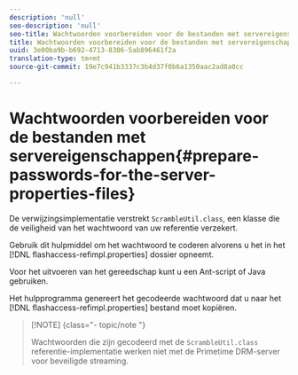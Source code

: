 ```yaml
---
description: 'null'
seo-description: 'null'
seo-title: Wachtwoorden voorbereiden voor de bestanden met servereigenschappen
title: Wachtwoorden voorbereiden voor de bestanden met servereigenschappen
uuid: 3e00ba9b-b692-4713-8306-5ab896461f2a
translation-type: tm+mt
source-git-commit: 19e7c941b3337c3b4d37f0b6a1350aac2ad8a0cc

---
```



# Wachtwoorden voorbereiden voor de bestanden met servereigenschappen{#prepare-passwords-for-the-server-properties-files}

De verwijzingsimplementatie verstrekt `ScrambleUtil.class`, een klasse die de veiligheid van het wachtwoord van uw referentie verzekert.

Gebruik dit hulpmiddel om het wachtwoord te coderen alvorens u het in het [!DNL flashaccess-refimpl.properties] dossier opneemt.

Voor het uitvoeren van het gereedschap kunt u een Ant-script of Java gebruiken.

Het hulpprogramma genereert het gecodeerde wachtwoord dat u naar het [!DNL flashaccess-refimpl.properties] bestand moet kopiëren.

>[!NOTE] {class=&quot;- topic/note &quot;}
>
>Wachtwoorden die zijn gecodeerd met de `ScrambleUtil.class` referentie-implementatie werken niet met de Primetime DRM-server voor beveiligde streaming.
